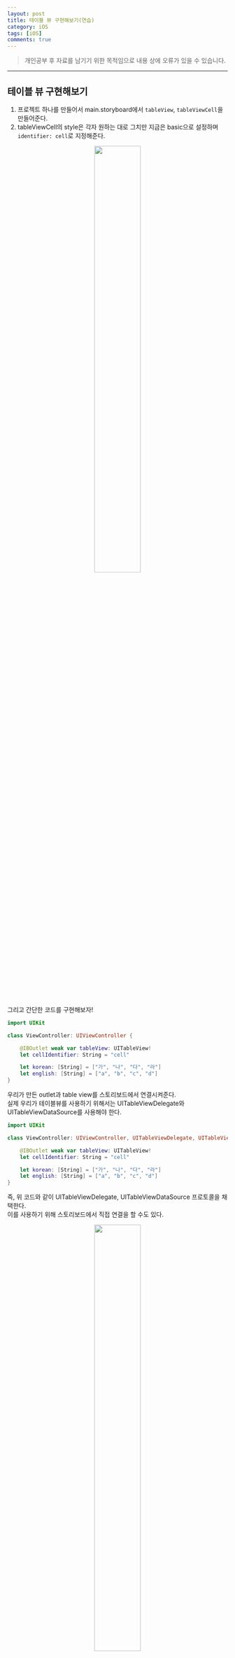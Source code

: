 ```yaml
---
layout: post
title: 테이블 뷰 구현해보기(연습)
category: iOS
tags: [iOS]
comments: true
---
```


> 개인공부 후 자료를 남기기 위한 목적임으로 내용 상에 오류가 있을 수 있습니다.    

<hr>

## 테이블 뷰 구현해보기

1. 프로젝트 하나를 만들어서 main.storyboard에서 `tableView`, `tableViewCell`을 만들어준다.
2. tableViewCell의 style은 각자 원하는 대로 그치만 지금은 basic으로 설정하며 `identifier: cell`로 지정해준다.

<center>
<figure>
<img src="/assets/post-img/iOS/37.png" alt="" width="50%">
</figure>
</center>

그리고 간단한 코드를 구현해보자!

```swift
import UIKit

class ViewController: UIViewController {

    @IBOutlet weak var tableView: UITableView!
    let cellIdentifier: String = "cell"

    let korean: [String] = ["가", "나", "다", "라"]
    let english: [String] = ["a", "b", "c", "d"]
}
```
우리가 만든 outlet과 table view를 스토리보드에서 연결시켜준다.<br>
실제 우리가 테이블뷰를 사용하기 위해서는 UITableViewDelegate와 UITableViewDataSource를 사용해야 한다.


```swift
import UIKit

class ViewController: UIViewController, UITableViewDelegate, UITableViewDataSource {

    @IBOutlet weak var tableView: UITableView!
    let cellIdentifier: String = "cell"

    let korean: [String] = ["가", "나", "다", "라"]
    let english: [String] = ["a", "b", "c", "d"]
}
```

즉, 위 코드와 같이 UITableViewDelegate, UITableViewDataSource 프로토콜을 채택한다.<br>
이를 사용하기 위해 스토리보드에서 직접 연결을 할 수도 있다.

<center>
<figure>
<img src="/assets/post-img/iOS/38.png" alt="" width="50%">
</figure>
</center>

그리고 코드로 구현해볼 수도 있다.

```swift
override func viewDidLoad() {
    super.viewDidLoad()
    // Do any additional setup after loading the view.
    self.tableView.delegate = self
    self.tableView.dataSource = self
}
```

근데 이렇게 채택한 프로토콜을 사용하려하면 아래와 같은 오류가 계속 떠있을 것이다.

<center>
<figure>
<img src="/assets/post-img/iOS/39.png" alt="" width="50%">
</figure>
</center>


UITableViewDataSource가 정의되어 있는 곳으로 들어가보면 publie, optional 등 다양하게 구현되어있는 것을 볼 수 있다.<br>
이때 옵셔널이 아닌것은 꼭 구현이 되어야 한다는 것을 의미한다.

그러니 우선 아래 두 함수를 구현해보도록 하자

```swift
func tableView(_ tableView: UITableView, numberOfRowsInSection section: Int) -> Int {
    return 0
}

func tableView(_ tableView: UITableView, cellForRowAt indexPath: IndexPath) -> UITableViewCell {
    return UITableViewCell()
}
```

첫번째 함수는 테이블뷰에 섹션에 해당하는 로우가 몇개인지를 알려달라는 메소드로 return을 통해 알려주게 되며 두번째는 로우마다 해당하는 셀을 돌려달라는 메소드이다. 지금 우리는 코드에서 한글섹션과 영어섹션 두개를 나누어서 구성을 해볼 것인데, 이를 구성하는 방법은 무엇일까? > **tableView numberOfSection 사용**

```swift
func numberOfSections(in tableView: UITableView) -> Int {
    return 2  // 두개의 섹션을 사용할 것
}

func tableView(_ tableView: UITableView, numberOfRowsInSection section: Int) -> Int {
    switch section {  // 각 섹션마다 다른 갯수를 돌려줄 것
    case 0:  // tableView의 section은 0부터 시작
        return korean.count  // 한글 array의 갯수만큼 돌려줌
    case 1:
        return english.count  // 영어 array의 갯수만큼 돌려줌
    default:
        return 0
    }
}

func tableView(_ tableView: UITableView, cellForRowAt indexPath: IndexPath) -> UITableViewCell {

    let cell: UITableViewCell = tableView.dequeueReusableCell(withIdentifier: self.cellIdentifier, for: indexPath)
    let text: String = indexPath.section == 0 ? korean[indexPath.row] : english[indexPath.row]
    cell.textLabel?.text = text  // 셀에 표현될 데이터

    return cell
}
```
<center>
<figure>
<img src="/assets/post-img/iOS/43.png" alt="" width="50%">
</figure>
</center>

잘 정렬되어 나왔지만, 섹션 구분이 좀 어려워보인다.

```swift
func tableView(_ tableView: UITableView, titleForHeaderInSection section: Int) -> String? {
    return section == 0 ? "한글" : "영어"
}
```
위 코드를 추가하면 아래와 같게 보여진다.

<center>
<figure>
<img src="/assets/post-img/iOS/40.png" alt="" width="50%">
</figure>
</center>

좀더 보기 예쁘게 해주기 위해서는 스토리보드로 넘어가 테이블뷰의 스타일을 `grouped`로 만들어준다.

<center>
<figure>
<img src="/assets/post-img/iOS/41.png" alt="" width="50%">
</figure>
</center>


아래처럼 완성!

<center>
<figure>
<img src="/assets/post-img/iOS/42.png" alt="" width="50%">
</figure>
</center>
